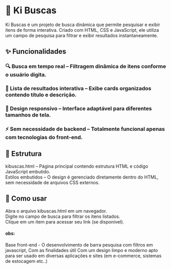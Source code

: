 # 🔎 Ki Buscas
Ki Buscas é um projeto de busca dinâmica que permite pesquisar e exibir itens de forma interativa. Criado com HTML, CSS e JavaScript, ele utiliza um campo de pesquisa para filtrar e exibir resultados instantaneamente.

## ✨ Funcionalidades
### 🔍 Busca em tempo real – Filtragem dinâmica de itens conforme o usuário digita.
### 📜 Lista de resultados interativa – Exibe cards organizados contendo título e descrição.
### 🎨 Design responsivo – Interface adaptável para diferentes tamanhos de tela.
### ⚡ Sem necessidade de backend – Totalmente funcional apenas com tecnologias do front-end.
## 📂 Estrutura
kibuscas.html – Página principal contendo estrutura HTML e código JavaScript embutido.<br>
Estilos embutidos – O design é gerenciado diretamente dentro do HTML, sem necessidade de arquivos CSS externos.<br>
## 🚀 Como usar
Abra o arquivo kibuscas.html em um navegador. <br>
Digite no campo de busca para filtrar os itens listados. <br>
Clique em um item para acessar seu link (se disponível).<br>

#### obs:
Base front-end -  O desenvolvimento de barra pesquisa com filtros em javascript, Com as finalidades útil Com um design limpo e moderno apto para ser usado em diversas aplicações e sites (em e-commerce, sistemas de estocagem etc..) 
